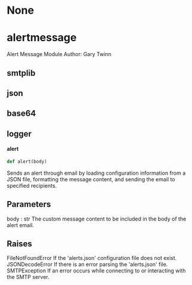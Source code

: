 # None

<a id="alertmessage"></a>

# alertmessage

Alert Message Module
Author: Gary Twinn

<a id="alertmessage.smtplib"></a>

## smtplib

<a id="alertmessage.json"></a>

## json

<a id="alertmessage.base64"></a>

## base64

<a id="alertmessage.logger"></a>

## logger

<a id="alertmessage.alert"></a>

#### alert

```python
def alert(body)
```

Sends an alert through email by loading configuration information from a JSON file,
formatting the message content, and sending the email to specified recipients.

Parameters
----------
body : str
    The custom message content to be included in the body of the alert email.

Raises
------
FileNotFoundError
    If the 'alerts.json' configuration file does not exist.
JSONDecodeError
    If there is an error parsing the 'alerts.json' file.
SMTPException
    If an error occurs while connecting to or interacting with the SMTP server.

